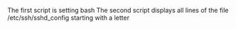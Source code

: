 The first script is setting bash
The second script displays all lines of the file /etc/ssh/sshd_config starting with a letter
